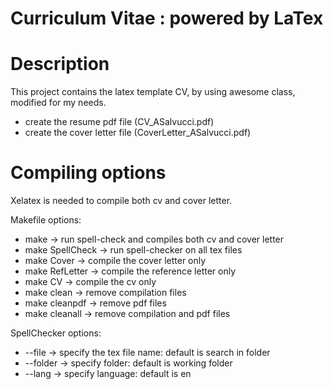 #    Curriculum Vitae : powered by LaTex  #

#    Description   #

This project contains the latex template CV, by using awesome class, modified
for my needs.

   - create the resume pdf file (CV_ASalvucci.pdf)
   - create the cover letter file (CoverLetter_ASalvucci.pdf)

#    Compiling options    #

Xelatex is needed to compile both cv and cover letter.

Makefile options:

   - make            -> run spell-check and compiles both cv and cover letter
   - make SpellCheck -> run spell-checker on all tex files
   - make Cover      -> compile the cover letter only
   - make RefLetter  -> compile the reference letter only
   - make CV         -> compile the cv only
   - make clean      -> remove compilation files
   - make cleanpdf   -> remove pdf files
   - make cleanall   -> remove compilation and pdf files

SpellChecker options:

   - --file   -> specify the tex file name: default is search in folder
   - --folder -> specify folder: default is working folder
   - --lang   -> specify language: default is en
